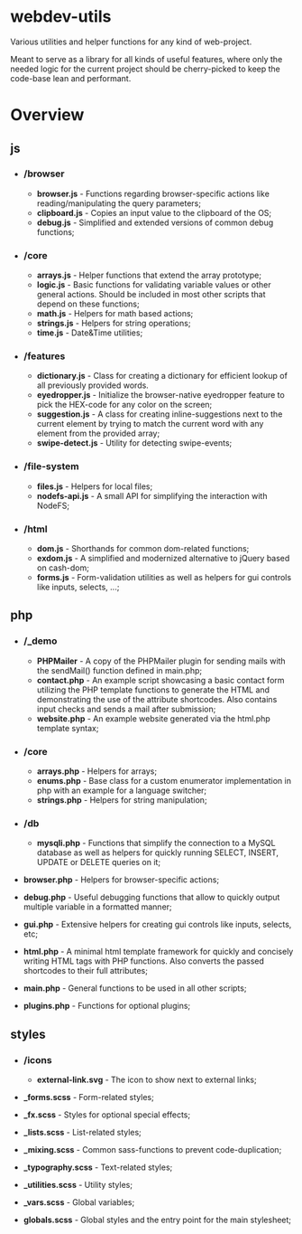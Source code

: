 # webdev-utils
Various utilities and helper functions for any kind of web-project.

Meant to serve as a library for all kinds of useful features, where only the needed logic for the current project should be cherry-picked to keep the code-base lean and performant.

# Overview

## js

- ### /browser
  - **browser.js** - Functions regarding browser-specific actions like reading/manipulating the query parameters;
  - **clipboard.js** - Copies an input value to the clipboard of the OS;
  - **debug.js** - Simplified and extended versions of common debug functions;

- ### /core
  - **arrays.js** - Helper functions that extend the array prototype;
  - **logic.js** - Basic functions for validating variable values or other general actions. Should be included in most other scripts that depend on these functions;
  - **math.js** - Helpers for math based actions;
  - **strings.js** - Helpers for string operations;
  - **time.js** - Date&Time utilities;

- ### /features
  - **dictionary.js** - Class for creating a dictionary for efficient lookup of all previously provided words.
  - **eyedropper.js** - Initialize the browser-native eyedropper feature to pick the HEX-code for any color on the screen;
  - **suggestion.js** - A class for creating inline-suggestions next to the current element by trying to match the current word with any element from the provided array;
  - **swipe-detect.js** - Utility for detecting swipe-events;

- ### /file-system
  - **files.js** - Helpers for local files;
  - **nodefs-api.js** - A small API for simplifying the interaction with NodeFS;

- ### /html
  - **dom.js** - Shorthands for common dom-related functions;
  - **exdom.js** - A simplified and modernized alternative to jQuery based on cash-dom;
  - **forms.js** - Form-validation utilities as well as helpers for gui controls like inputs, selects, ...;


## php

- ### /_demo

  - **PHPMailer** - A copy of the PHPMailer plugin for sending mails with the sendMail() function defined in main.php;
  - **contact.php** - An example script showcasing a basic contact form utilizing the PHP template functions to generate the HTML and demonstrating the use of the attribute shortcodes. Also contains input checks and sends a mail after
submission;
  - **website.php** - An example website generated via the html.php template syntax;

- ### /core
  - **arrays.php** - Helpers for arrays;
  - **enums.php** - Base class for a custom enumerator implementation in php with an example for a language switcher;
  - **strings.php** - Helpers for string manipulation;

- ### /db
  - **mysqli.php** - Functions that simplify the connection to a MySQL database as well as helpers for
    quickly running SELECT, INSERT, UPDATE or DELETE queries on it;


- **browser.php** - Helpers for browser-specific actions;
- **debug.php** - Useful debugging functions that allow to quickly output multiple variable in a formatted manner;
- **gui.php** - Extensive helpers for creating gui controls like inputs, selects, etc;
- **html.php** - A minimal html template framework for quickly and concisely writing HTML tags with PHP functions. Also converts the passed shortcodes to their full attributes;
- **main.php** - General functions to be used in all other scripts;
- **plugins.php** - Functions for optional plugins;


## styles

- ### /icons
  - **external-link.svg** - The icon to show next to external links;


- **\_forms.scss** - Form-related styles;
- **\_fx.scss** - Styles for optional special effects;
- **\_lists.scss** - List-related styles;
- **\_mixing.scss** - Common sass-functions to prevent code-duplication;
- **\_typography.scss** - Text-related styles;
- **\_utilities.scss** - Utility styles;
- **\_vars.scss** - Global variables;
- **globals.scss** - Global styles and the entry point for the main stylesheet;
